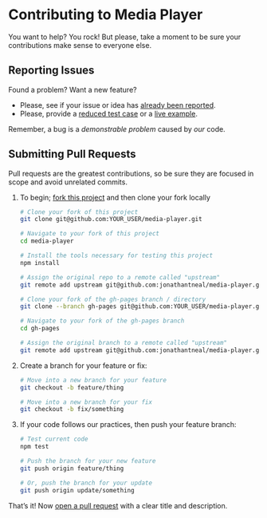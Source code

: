 # Contributing to Media Player

You want to help? You rock! But please, take a moment to be sure your
contributions make sense to everyone else.

## Reporting Issues

Found a problem? Want a new feature?

- Please, see if your issue or idea has [already been reported].
- Please, provide a [reduced test case] or a [live example].

Remember, a bug is a _demonstrable problem_ caused by _our_ code.

## Submitting Pull Requests

Pull requests are the greatest contributions, so be sure they are focused in
scope and avoid unrelated commits.

1. To begin; [fork this project] and then clone your fork locally
   ```bash
   # Clone your fork of this project
   git clone git@github.com:YOUR_USER/media-player.git

   # Navigate to your fork of this project
   cd media-player

   # Install the tools necessary for testing this project
   npm install

   # Assign the original repo to a remote called "upstream"
   git remote add upstream git@github.com:jonathantneal/media-player.git

   # Clone your fork of the gh-pages branch / directory
   git clone --branch gh-pages git@github.com:YOUR_USER/media-player.git gh-pages

   # Navigate to your fork of the gh-pages branch
   cd gh-pages

   # Assign the original branch to a remote called "upstream"
   git remote add upstream git@github.com:jonathantneal/media-player.git
   ```

2. Create a branch for your feature or fix:
   ```bash
   # Move into a new branch for your feature
   git checkout -b feature/thing
   ```
   ```bash
   # Move into a new branch for your fix
   git checkout -b fix/something
   ```

3. If your code follows our practices, then push your feature branch:
   ```bash
   # Test current code
   npm test
   ```
   ```bash
   # Push the branch for your new feature
   git push origin feature/thing
   ```
   ```bash
   # Or, push the branch for your update
   git push origin update/something
   ```

That’s it! Now [open a pull request] with a clear title and description.

[already been reported]: https://github.com/jonathantneal/media-player/issues
[fork this project]:     https://github.com/jonathantneal/media-player/fork
[live example]:          https://codepen.io/pen
[open a pull request]:   https://help.github.com/articles/using-pull-requests/
[reduced test case]:     https://css-tricks.com/reduced-test-cases/
